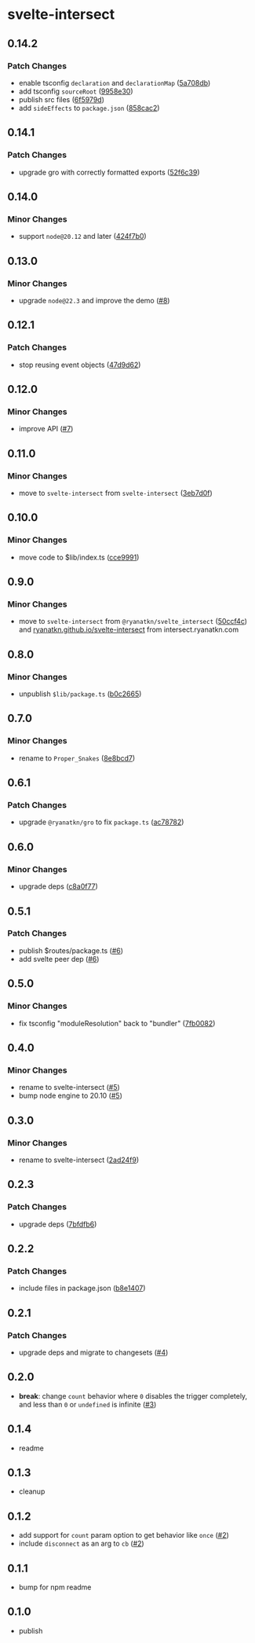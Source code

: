 # svelte-intersect

## 0.14.2

### Patch Changes

- enable tsconfig `declaration` and `declarationMap` ([5a708db](https://github.com/ryanatkn/svelte-intersect/commit/5a708db))
- add tsconfig `sourceRoot` ([9958e30](https://github.com/ryanatkn/svelte-intersect/commit/9958e30))
- publish src files ([6f5979d](https://github.com/ryanatkn/svelte-intersect/commit/6f5979d))
- add `sideEffects` to `package.json` ([858cac2](https://github.com/ryanatkn/svelte-intersect/commit/858cac2))

## 0.14.1

### Patch Changes

- upgrade gro with correctly formatted exports ([52f6c39](https://github.com/ryanatkn/svelte-intersect/commit/52f6c39))

## 0.14.0

### Minor Changes

- support `node@20.12` and later ([424f7b0](https://github.com/ryanatkn/svelte-intersect/commit/424f7b0))

## 0.13.0

### Minor Changes

- upgrade `node@22.3` and improve the demo ([#8](https://github.com/ryanatkn/svelte-intersect/pull/8))

## 0.12.1

### Patch Changes

- stop reusing event objects ([47d9d62](https://github.com/ryanatkn/svelte-intersect/commit/47d9d62))

## 0.12.0

### Minor Changes

- improve API ([#7](https://github.com/ryanatkn/svelte-intersect/pull/7))

## 0.11.0

### Minor Changes

- move to `svelte-intersect` from `svelte-intersect` ([3eb7d0f](https://github.com/ryanatkn/svelte-intersect/commit/3eb7d0f))

## 0.10.0

### Minor Changes

- move code to $lib/index.ts ([cce9991](https://github.com/ryanatkn/svelte-intersect/commit/cce9991))

## 0.9.0

### Minor Changes

- move to `svelte-intersect` from `@ryanatkn/svelte_intersect` ([50ccf4c](https://github.com/ryanatkn/svelte-intersect/commit/50ccf4c))
  and [ryanatkn.github.io/svelte-intersect](https://ryanatkn.github.io/svelte-intersect/)
  from intersect.ryanatkn.com

## 0.8.0

### Minor Changes

- unpublish `$lib/package.ts` ([b0c2665](https://github.com/ryanatkn/svelte-intersect/commit/b0c2665))

## 0.7.0

### Minor Changes

- rename to `Proper_Snakes` ([8e8bcd7](https://github.com/ryanatkn/svelte-intersect/commit/8e8bcd7))

## 0.6.1

### Patch Changes

- upgrade `@ryanatkn/gro` to fix `package.ts` ([ac78782](https://github.com/ryanatkn/svelte-intersect/commit/ac78782))

## 0.6.0

### Minor Changes

- upgrade deps ([c8a0f77](https://github.com/ryanatkn/svelte-intersect/commit/c8a0f77))

## 0.5.1

### Patch Changes

- publish $routes/package.ts ([#6](https://github.com/ryanatkn/svelte-intersect/pull/6))
- add svelte peer dep ([#6](https://github.com/ryanatkn/svelte-intersect/pull/6))

## 0.5.0

### Minor Changes

- fix tsconfig "moduleResolution" back to "bundler" ([7fb0082](https://github.com/ryanatkn/svelte-intersect/commit/7fb0082))

## 0.4.0

### Minor Changes

- rename to svelte-intersect ([#5](https://github.com/ryanatkn/svelte-intersect/pull/5))
- bump node engine to 20.10 ([#5](https://github.com/ryanatkn/svelte-intersect/pull/5))

## 0.3.0

### Minor Changes

- rename to svelte-intersect ([2ad24f9](https://github.com/ryanatkn/svelte-intersect/commit/2ad24f9))

## 0.2.3

### Patch Changes

- upgrade deps ([7bfdfb6](https://github.com/ryanatkn/svelte-intersect/commit/7bfdfb6))

## 0.2.2

### Patch Changes

- include files in package.json ([b8e1407](https://github.com/ryanatkn/svelte-intersect/commit/b8e1407))

## 0.2.1

### Patch Changes

- upgrade deps and migrate to changesets ([#4](https://github.com/ryanatkn/svelte-intersect/pull/4))

## 0.2.0

- **break**: change `count` behavior where `0` disables the trigger completely,
  and less than `0` or `undefined` is infinite
  ([#3](https://github.com/ryanatkn/svelte-intersect/pull/3))

## 0.1.4

- readme

## 0.1.3

- cleanup

## 0.1.2

- add support for `count` param option to get behavior like `once`
  ([#2](https://github.com/ryanatkn/svelte-intersect/pull/2))
- include `disconnect` as an arg to `cb`
  ([#2](https://github.com/ryanatkn/svelte-intersect/pull/2))

## 0.1.1

- bump for npm readme

## 0.1.0

- publish

